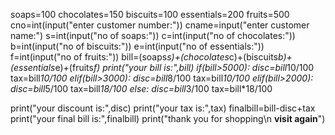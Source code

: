 soaps=100
chocolates=150
biscuits=100
essentials=200
fruits=500
cno=int(input("enter customer number:"))
cname=input("enter customer name:")
s=int(input("no of soaps:"))
c=int(input("no of chocolates:"))
b=int(input("no of biscuits:"))
e=int(input("no of essentials:"))
f=int(input("no of fruits:"))
bill=(soaps*s)+(chocolates*c)+(biscuits*b)+(essentials*e)+(fruits*f)
print("your bill is:",bill)
if(bill>5000):
    disc=bill*10/100
    tax=bill*10/100
elif(bill>3000):
    disc=bill*8/100
    tax=bill*10/100
elif(bill>2000):
    disc=bill*5/100
    tax=bill*18/100
else:
    disc=bill*3/100
    tax=bill*18/100

print("your discount is:",disc)
print("your tax is:",tax)
finalbill=bill-disc+tax
print("your final bill is:",finalbill)
print("thank you for shopping\n **visit again**")
